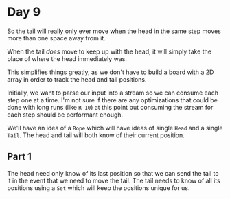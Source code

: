 # Day 9

So the tail will really only ever move when the head in the same step moves more than one space away from it.

When the tail _does_ move to keep up with the head, it will simply take the place of where the head immediately was.

This simplifies things greatly, as we don't have to build a board with a 2D array in order to track the head and tail positions.

Initially, we want to parse our input into a stream so we can consume each step one at a time. I'm not sure if there are any optimizations that could be done with long runs (like `R 10`) at this point but consuming the stream for each step should be performant enough.

We'll have an idea of a `Rope` which will have ideas of single `Head` and a single `Tail`. The head and tail will both know of their current position.

## Part 1

The head need only know of its last position so that we can send the tail to it in the event that we need to move the tail. The tail needs to know of all its positions using a `Set` which will keep the positions unique for us.

